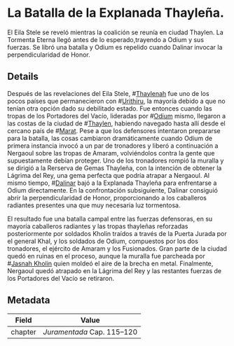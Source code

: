# La Batalla de la Explanada Thayleña.
El Eila Stele se reveló mientras la coalición se reunía en ciudad Thaylen. La Tormenta Eterna llegó antes de lo esperado,trayendo a Odium y sus fuerzas. Se libró una batalla y Odium es repelido cuando Dalinar invocar la perpendicularidad de Honor. 

## Details
Después de las revelaciones del Eila Stele, #[Thaylenah](locations/thaylenah) fue uno de los pocos países que permanecieron con #[Urithiru](locations/urithiru), la mayoría debido a que no tenían otra opción dado su debilitado estado. Fue entonces cuando las tropas de los Portadores del Vacío, lideradas por #[Odium](characters/odium) mismo, llegaron a las costas de la ciudad de #[Thaylen](locations/thaylen-city), habiendo navegado hasta allí desde el cercano país de #[Marat](locations/marat). Pese a que los defensores intentaron prepararse para la batalla, las cosas cambiaron dramáticamente cuando Odium de primera instancia invocó a un par de tronadores y liberó a continuación a Nergaoul sobre las tropas de Amaram, volviéndolos contra la gente que supuestamente debían proteger. Uno de los tronadores rompió la muralla y se dirigió a la Rerserva de Gemas Thayleña, con la intención de obtener la Lágrima del Rey, una gema perfecta que podría atrapar a Nergaoul. Al mismo tiempo, #[Dalinar](characters/dalinar) bajó a la Explanada Thayleña para enfrentarse a Odium directamente. En la confrontación subsiguiente, Dalinar consiguió abrir la perpendicularidad de Honor, proporcionando a los caballeros radiantes presentes una que muy necesaria luz tormentosa. 

El resultado fue una batalla campal entre las fuerzas defensoras, en su mayoría caballeros radiantes y las tropas thayleñas reforzadas posteriormente por soldados Kholin traídos a través de la Puerta Jurada por el general Khal, y los soldados de Odium, compuestos por los dos tronadores, el ejército de Amaram y los Fusionados. Gran parte de la ciudad quedó en ruinas en el proceso, aunque la muralla fue parcheada por #[Jasnah Kholin](characters/jasnah) quien moldeó el aire de la brecha en metal. Finalmente, Nergaoul quedó atrapado en la Lágrima del Rey y las restantes fuerzas de los Portadores del Vacío se retiraron. 

## Metadata
| Field | Value |
| ----- | ----- |
| chapter | *Juramentada* Cap. 115–120 |
